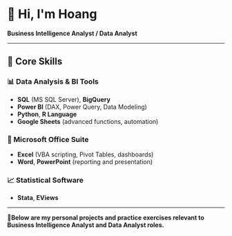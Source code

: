 # 👋 Hi, I'm Hoang

**Business Intelligence Analyst / Data Analyst** 

---

## 💼 Core Skills

### 📊 Data Analysis & BI Tools
- **SQL** (MS SQL Server), **BigQuery**
- **Power BI** (DAX, Power Query, Data Modeling)
- **Python**, **R Language**  
- **Google Sheets** (advanced functions, automation)

### 🧩 Microsoft Office Suite
- **Excel** (VBA scripting, Pivot Tables, dashboards)
- **Word**, **PowerPoint** (reporting and presentation)

### 📈 Statistical Software
- **Stata**, **EViews**

---
🚀**Below are my personal projects and practice exercises relevant to Business Intelligence Analyst and Data Analyst roles.**
